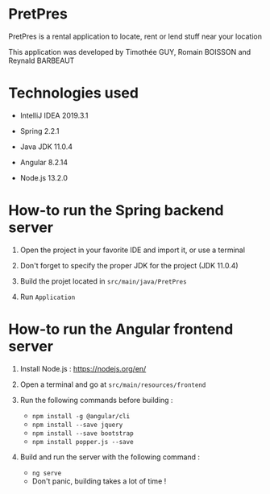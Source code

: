 # PretPres
PretPres is a rental application to locate, rent or lend stuff near your location

This application was developed by Timothée GUY, Romain BOISSON and Reynald BARBEAUT

# Technologies used

- IntelliJ IDEA 2019.3.1

- Spring 2.2.1
- Java JDK 11.0.4
- Angular 8.2.14
- Node.js 13.2.0

# How-to run the Spring backend server

1. Open the project in your favorite IDE and import it, or use a terminal

2. Don't forget to specify the proper JDK for the project (JDK 11.0.4)

3. Build the projet located in `src/main/java/PretPres`

4. Run `Application`

# How-to run the Angular frontend server

1. Install Node.js : https://nodejs.org/en/

2. Open a terminal and go at `src/main/resources/frontend`

3. Run the following commands before building :
    - `npm install -g @angular/cli`
    - `npm install --save jquery`
    - `npm install --save bootstrap`
    - `npm install popper.js --save`

4. Build and run the server with the following command :
    - `ng serve`
    - Don't panic, building takes a lot of time !

